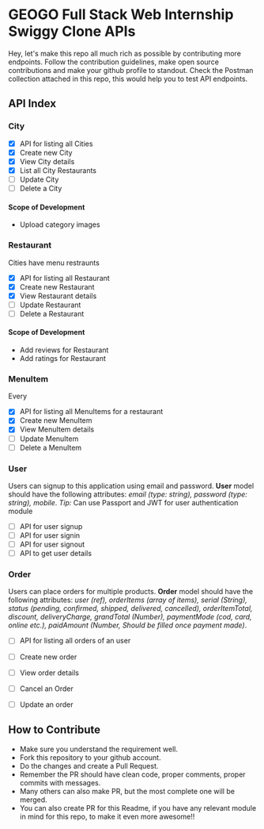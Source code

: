 # GEOGO Full Stack Web Internship Swiggy Clone APIs
Hey, let's make this repo all much rich as possible by contributing more endpoints. Follow the contribution guidelines, make open source contributions and make your github profile to standout. Check the Postman collection attached in this repo, this would help you to test API endpoints.

## API Index

### City
- [x] API for listing all Cities
- [x] Create new City
- [x] View City details
- [x] List all City Restaurants
- [ ] Update City
- [ ] Delete a City

#### Scope of Development
- Upload category images

### Restaurant
Cities have menu restraunts
- [x] API for listing all Restaurant
- [x] Create new Restaurant
- [x] View Restaurant details
- [ ] Update Restaurant
- [ ] Delete a Restaurant

#### Scope of Development
- Add reviews for Restaurant
- Add ratings for Restaurant

### MenuItem
Every 
- [x] API for listing all MenuItems for a restaurant
- [x] Create new MenuItem
- [x] View MenuItem details
- [ ] Update MenuItem
- [ ] Delete a MenuItem

### User
Users can signup to this application using email and password. 
__User__ model should have the following attributes: *email (type: string), password (type: string), mobile*.
*Tip:* Can use Passport and JWT for user authentication module
- [ ] API for user signup
- [ ] API for user signin
- [ ] API for user signout
- [ ] API to get user details

### Order
Users can place orders for multiple products. __Order__ model should have the following attributes: *user (ref), orderItems (array of items), serial (String), status (pending, confirmed, shipped, delivered, cancelled), orderItemTotal, discount, deliveryCharge, grandTotal (Number), paymentMode (cod, card, online etc.), paidAmount (Number, Should be filled once payment made)*.
- [ ] API for listing all orders of an user
- [ ] Create new order
- [ ] View order details
- [ ] Cancel an Order
- [ ] Update an order


## How to Contribute
- Make sure you understand the requirement well.
- Fork this repository to your github account.
- Do the changes and create a Pull Request.
- Remember the PR should have clean code, proper comments, proper commits with messages.
- Many others can also make PR, but the most complete one will be merged.
- You can also create PR for this Readme, if you have any relevant module in mind for this repo, to make it even more awesome!!
